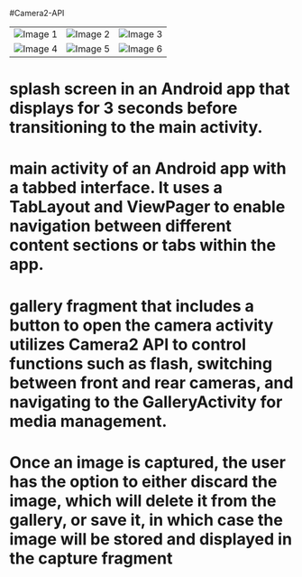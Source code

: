 #Camera2-API

<table>
  <tr>
    <td><img src="https://github.com/AravindhanDeveloper/Camera2-API/assets/76999163/ec0a7195-6772-4743-8ee8-448894406218" alt="Image 1"></td>
    <td><img src="![WhatsApp Image 2023-10-06 at 10 48 29 AM](https://github.com/Rohit-Varshney001/Gallery-App/assets/76999163/af86afa8-d6f9-489a-8311-451565b2f54c)" alt="Image 2"></td>
    <td><img src="https://github.com/AravindhanDeveloper/Camera2-API/assets/76999163/436e11dc-8397-4901-b71a-f569019284fd" alt="Image 3"></td>
  </tr>
  <tr>
    <td><img src="https://github.com/AravindhanDeveloper/Camera2-API/assets/76999163/e1a6ab04-9f2c-49a3-a3ff-4eaf0563368c" alt="Image 4"></td>
    <td><img src="https://github.com/AravindhanDeveloper/Camera2-API/assets/76999163/f30d5173-c0f2-449b-9109-c24cb29e5d59" alt="Image 5"></td>
    <td><img src="https://github.com/AravindhanDeveloper/Camera2-API/assets/76999163/91dc1e7e-f690-4e2f-ab0f-edd70a443efa" alt="Image 6"></td>
  </tr>
</table>

# splash screen in an Android app that displays for 3 seconds before transitioning to the main activity.  

#  main activity of an Android app with a tabbed interface. It uses a TabLayout and ViewPager to enable navigation between different content sections or tabs within the app.

# gallery fragment that includes a button to open the camera activity utilizes Camera2 API to control functions such as flash, switching between front and rear cameras, and navigating to the GalleryActivity for media management.

# Once an image is captured, the user has the option to either discard the image, which will delete it from the gallery, or save it, in which case the image will be stored and displayed in the capture fragment
